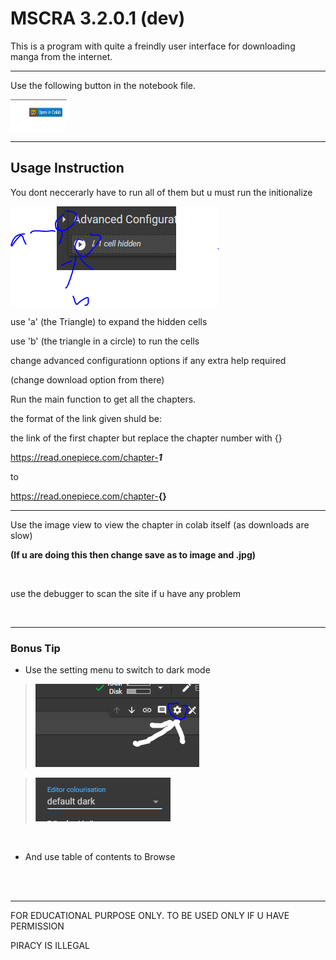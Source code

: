 


# MSCRA 3.2.0.1 (dev)
This is a program with quite a freindly user interface for downloading manga from the internet.

---

Use the following button in the notebook file.

<img src="/static/open_in_colab.png" alt =" open in colab "  width=90px height = 50px></img>

---
## Usage Instruction

You dont neccerarly have to run all of them but u must run the initionalize

![how2run](/static/how%20to%20run%20advcnfg.png)


use 'a' (the Triangle) to expand the hidden cells

use 'b' (the triangle in a circle) to run the cells


change advanced configurationn options if any extra help required

(change download option from there)

Run the main function to get all the chapters.

the format of the link given shuld be:

the link of the first chapter but replace the chapter number with {}

https://read.onepiece.com/chapter-<b><i>1</i></b>

to

https://read.onepiece.com/chapter-<b>{}</b>


---

Use the image view to view the chapter in colab itself (as downloads are slow)

**(If u are doing this then change save as to image and .jpg)**

<br>

use the debugger to scan the site if u have any problem

<br><hr>
### Bonus Tip

* Use the setting menu to switch to dark mode

>![goto_setting.png](/static/go2settings.png)


>![set_dark_mode.png](/static/set_dark.png)


<br>

* And use table of contents to Browse





<br><br><hr>

FOR EDUCATIONAL PURPOSE ONLY. TO BE USED ONLY IF U HAVE PERMISSION

PIRACY IS ILLEGAL
